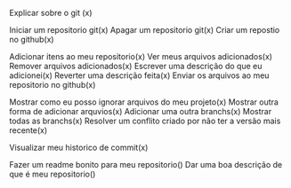 Explicar sobre o git (x)

Iniciar um repositorio git(x)
Apagar um repositorio git(x)
Criar um repostio no github(x)

Adicionar itens ao meu repositorio(x)
Ver meus arquivos adicionados(x)
Remover arquivos adicionados(x)
Escrever uma descrição do que eu adicionei(x)
Reverter uma descrição feita(x)
Enviar os arquivos ao meu repositorio no github(x)

Mostrar como eu posso ignorar arquivos do meu projeto(x)
Mostrar outra forma de adicionar arquvios(x)
Adicionar uma outra branchs(x)
Mostrar todas as branchs(x)
Resolver um conflito criado por não ter a versão mais recente(x)

Visualizar meu historico de commit(x)

Fazer um readme bonito para meu repositorio()
Dar uma boa descrição de que é meu repositorio()